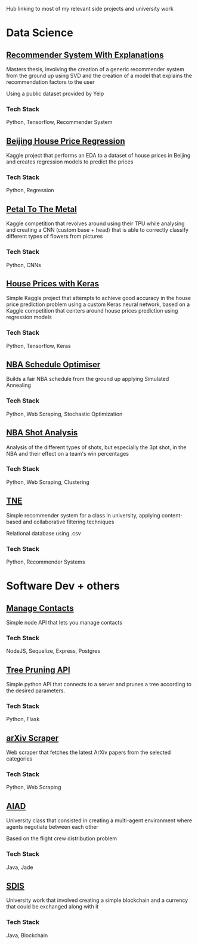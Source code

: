 Hub linking to most of my relevant side projects and university work

# Data Science

## [Recommender System With Explanations](https://github.com/dfreddy/Recommender-System)

Masters thesis, involving the creation of a generic recommender system from the ground up using SVD and the creation of a model that explains the recommendation factors to the user

Using a public dataset provided by Yelp

### Tech Stack
Python, Tensorflow, Recommender System

## [Beijing House Price Regression](https://www.kaggle.com/wutangfza/beijing-house-pricing-regression?scriptVersionId=75258121)

Kaggle project that performs an EDA to a dataset of house prices in Beijing and creates regression models to predict the prices

### Tech Stack
Python, Regression

## [Petal To The Metal](https://www.kaggle.com/wutangfza/petals-to-the-metal)

Kaggle competition that revolves around using their TPU while analysing and creating a CNN (custom base + head) that is able to correctly classify different types of flowers from pictures

### Tech Stack
Python, CNNs

## [House Prices with Keras](https://www.kaggle.com/wutangfza/house-prices-regression-with-keras)

Simple Kaggle project that attempts to achieve good accuracy in the house price prediction problem using a custom Keras neural network, based on a Kaggle competition that centers around house prices prediction using regression models

### Tech Stack
Python, Tensorflow, Keras

## [NBA Schedule Optimiser](https://github.com/dfreddy/NBA-Schedule-Optimiser)

Builds a fair NBA schedule from the ground up applying Simulated Annealing

### Tech Stack
Python, Web Scraping, Stochastic Optimization

## [NBA Shot Analysis](https://github.com/dfreddy/NBA-Shot-Analysis)

Analysis of the different types of shots, but especially the 3pt shot, in the NBA and their effect on a team's win percentages

### Tech Stack
Python, Web Scraping, Clustering

## [TNE](https://github.com/dfreddy/TNE)

Simple recommender system for a class in university, applying content-based and collaborative filtering techniques

Relational database using .csv

### Tech Stack
Python, Recommender Systems

# Software Dev + others

## [Manage Contacts](https://github.com/dfreddy/Manage-Contacts)

Simple node API that lets you manage contacts

### Tech Stack
NodeJS, Sequelize, Express, Postgres

## [Tree Pruning API](https://github.com/dfreddy/TreePruningAPI)

Simple python API that connects to a server and prunes a tree according to the desired parameters.

### Tech Stack
Python, Flask

## [arXiv Scraper](https://github.com/dfreddy/arXiv-Scraper)

Web scraper that fetches the latest ArXiv papers from the selected categories

### Tech Stack
Python, Web Scraping

## [AIAD](https://github.com/dfreddy/AIAD)

University class that consisted in creating a multi-agent environment where agents negotiate between each other

Based on the flight crew distribution problem

### Tech Stack
Java, Jade

## [SDIS](https://github.com/FilipaBarroso/SDIS/tree/master/Crypt)

University work that involved creating a simple blockchain and a currency that could be exchanged along with it

### Tech Stack
Java, Blockchain
